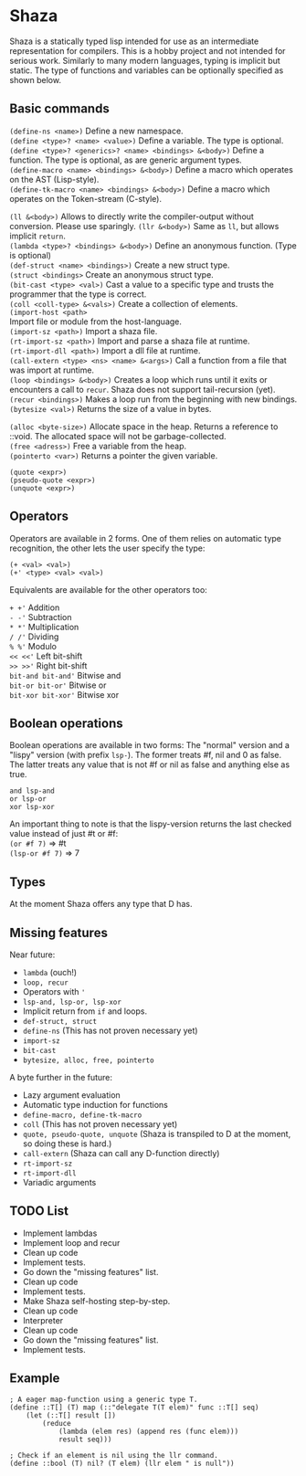 # Shaza

Shaza is a statically typed lisp intended for use as an intermediate representation
for compilers. This is a hobby project and not intended for serious work.
Similarly to many modern languages, typing is implicit but static.
The type of functions and variables can be optionally specified as shown below.

## Basic commands

``(define-ns <name>)`` 
Define a new namespace.  
``(define <type>? <name> <value>)`` 
Define a variable. The type is optional.  
``(define <type>? <generics>? <name> <bindings> &<body>)`` 
Define a function. The type is optional, as are generic argument types.  
``(define-macro <name> <bindings> &<body>)`` 
Define a macro which operates on the AST (Lisp-style).  
``(define-tk-macro <name> <bindings> &<body>)`` 
Define a macro which operates on the Token-stream (C-style).  

``(ll &<body>)`` 
Allows to directly write the compiler-output without conversion. Please use sparingly. 
``(llr &<body>)`` 
Same as ``ll``, but allows implicit ``return``.  
``(lambda <type>? <bindings> &<body>)`` 
Define an anonymous function. (Type is optional)  
``(def-struct <name> <bindings>)`` 
Create a new struct type.  
``(struct <bindings>`` 
Create an anonymous struct type.  
``(bit-cast <type> <val>)`` 
Cast a value to a specific type and trusts the programmer that the type is correct.  
``(coll <coll-type> &<vals>)`` 
Create a collection of elements.  
``(import-host <path>``  
Import file or module from the host-language.  
``(import-sz <path>)`` 
Import a shaza file.  
``(rt-import-sz <path>)`` 
Import and parse a shaza file at runtime.  
``(rt-import-dll <path>)`` 
Import a dll file at runtime.  
``(call-extern <type> <ns> <name> &<args>)`` 
Call a function from a file that was import at runtime.  
``(loop <bindings> &<body>)`` 
Creates a loop which runs until it exits or encounters a call to ``recur``. 
Shaza does not support tail-recursion (yet).  
``(recur <bindings>)`` 
Makes a loop run from the beginning with new bindings.  
``(bytesize <val>)``
Returns the size of a value in bytes.  

``(alloc <byte-size>)`` 
Allocate space in the heap. Returns a reference to ::void. 
The allocated space will not be garbage-collected.  
``(free <adress>)`` 
Free a variable from the heap.  
``(pointerto <var>)`` 
Returns a pointer the given variable.  

``(quote <expr>)``  
``(pseudo-quote <expr>)``  
``(unquote <expr>)``  

## Operators

Operators are available in 2 forms. One of them relies on automatic 
type recognition, the other lets the user specify the type:

``(+ <val> <val>)``  
``(+' <type> <val> <val>)``

Equivalents are available for the other operators too:  

``+ +'`` Addition  
``- -'`` Subtraction  
``* *'`` Multiplication  
``/ /'`` Dividing  
``% %'`` Modulo  
``<< <<'`` Left bit-shift  
``>> >>'`` Right bit-shift  
``bit-and bit-and'`` Bitwise and  
``bit-or bit-or'`` Bitwise or  
``bit-xor bit-xor'`` Bitwise xor  

## Boolean operations

Boolean operations are available in two forms: The "normal" version and a 
"lispy" version (with prefix ``lsp-``). The former treats #f, nil and 0 as false.
The latter treats any value that is not #f or nil as false and anything else as true. 

``and lsp-and``  
``or lsp-or``  
``xor lsp-xor``  

An important thing to note is that the lispy-version returns the last checked 
value instead of just #t or #f:  
``(or #f 7)`` => #t  
``(lsp-or #f 7)`` => 7  

## Types

At the moment Shaza offers any type that D has.

## Missing features

Near future:  
- ``lambda`` (ouch!)  
- ``loop, recur``  
- Operators with ``'``  
- ``lsp-and, lsp-or, lsp-xor``  
- Implicit return from ``if`` and loops.  
- ``def-struct, struct``  
- ``define-ns`` (This has not proven necessary yet)
- ``import-sz``  
- ``bit-cast``  
- ``bytesize, alloc, free, pointerto``  

A byte further in the future:  
- Lazy argument evaluation  
- Automatic type induction for functions  
- ``define-macro, define-tk-macro``  
- ``coll`` (This has not proven necessary yet)  
- ``quote, pseudo-quote, unquote``
  (Shaza is transpiled to D at the moment, so doing these is hard.)  
- ``call-extern`` (Shaza can call any D-function directly)  
- ``rt-import-sz``  
- ``rt-import-dll``  
- Variadic arguments  

## TODO List

- Implement lambdas
- Implement loop and recur  
- Clean up code  
- Implement tests.
- Go down the "missing features" list.  
- Clean up code  
- Implement tests.  
- Make Shaza self-hosting step-by-step.  
- Clean up code  
- Interpreter  
- Clean up code  
- Go down the "missing features" list.  
- Implement tests.  

## Example

```
; A eager map-function using a generic type T.
(define ::T[] (T) map (::"delegate T(T elem)" func ::T[] seq)
    (let (::T[] result [])
        (reduce
            (lambda (elem res) (append res (func elem)))
            result seq)))

; Check if an element is nil using the llr command.
(define ::bool (T) nil? (T elem) (llr elem " is null"))
```
